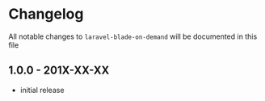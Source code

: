 # Changelog

All notable changes to `laravel-blade-on-demand` will be documented in this file

## 1.0.0 - 201X-XX-XX

- initial release
